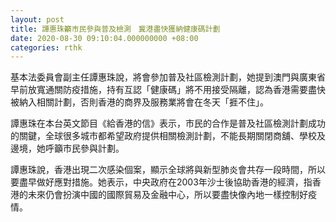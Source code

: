 ```yaml
---
layout: post
title: 譚惠珠籲市民參與普及檢測　冀港盡快獲納健康碼計劃
date: 2020-08-30 09:10:04.000000000 +08:00
categories: rthk
---
```


基本法委員會副主任譚惠珠說，將會參加普及社區檢測計劃，她提到澳門與廣東省早前放寬通關防疫措施，持有互認「健康碼」將不用接受隔離，認為香港需要盡快被納入相關計劃，否則香港的商界及服務業將會在冬天「捱不住」。

譚惠珠在本台英文節目《給香港的信》表示，市民的合作是普及社區檢測計劃成功的關鍵，全球很多城市都希望政府提供相關檢測計劃，不能長期關閉商舖、學校及邊境，她呼籲市民參與計劃。

譚惠珠說，香港出現二次感染個案，顯示全球將與新型肺炎會共存一段時間，所以要盡早做好應對措施。她表示，中央政府在2003年沙士後協助香港的經濟，指香港的未來仍會扮演中國的國際貿易及金融中心，所以要盡快像內地一樣控制好疫情。
